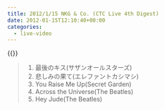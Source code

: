 ```yaml
---
title: 2012/1/15 NKG & Co. (CTC Live 4th Digest)
date: 2012-01-15T12:10:40+00:00
categories:
  - live-video
---
```


{{<youtube gCOVVWScSrE>}}

> 1. 最後のキス(サザンオールスターズ)  
> 2. 悲しみの果て(エレファントカシマシ)
> 3. You Raise Me Up(Secret Garden)  
> 4. Across the Universe(The Beatles)  
> 5. Hey Jude(The Beatles)